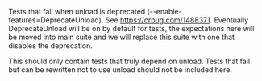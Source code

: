 Tests that fail when unload is deprecated (--enable-features=DeprecateUnload).
See https://crbug.com/1488371. Eventually DeprecateUnload will be on by default
for tests, the expectations here will be moved into main suite and we will
replace this suite with one that disables the deprecation.

This should only contain tests that truly depend on unload. Tests that fail but
can be rewritten not to use unload should not be included here.
